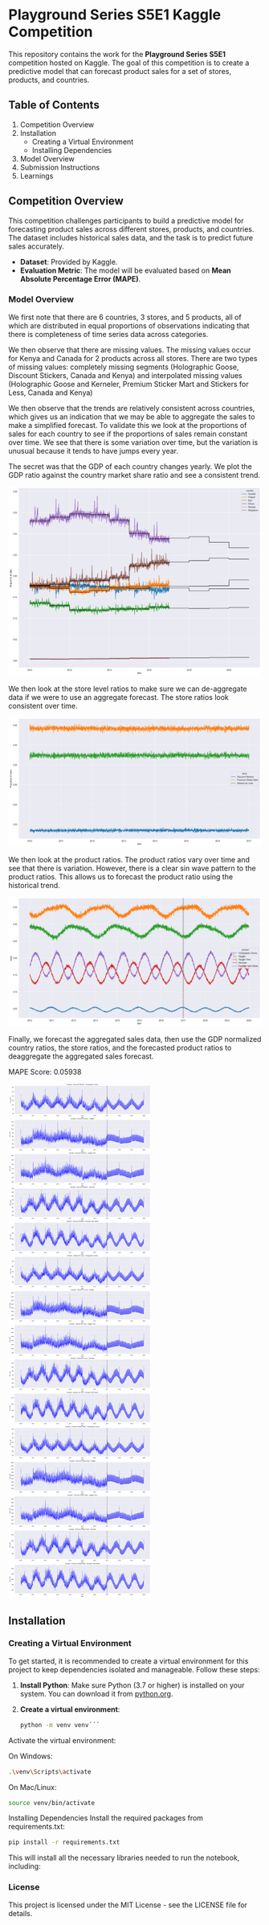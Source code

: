 # Playground Series S5E1 Kaggle Competition

This repository contains the work for the **Playground Series S5E1** competition hosted on Kaggle. The goal of this competition is to create a predictive model that can forecast product sales for a set of stores, products, and countries.

## Table of Contents
1. Competition Overview
2. Installation
   - Creating a Virtual Environment
   - Installing Dependencies
3. Model Overview
4. Submission Instructions
5. Learnings

## Competition Overview

This competition challenges participants to build a predictive model for forecasting product sales across different stores, products, and countries. The dataset includes historical sales data, and the task is to predict future sales accurately.

- **Dataset**: Provided by Kaggle.
- **Evaluation Metric**: The model will be evaluated based on **Mean Absolute Percentage Error (MAPE)**.

### Model Overview

We first note that there are 6 countries, 3 stores, and 5 products, all of which are distributed in equal proportions of observations indicating that there is completeness of time series data across categories. 

We then observe that there are missing values. The missing values occur for Kenya and Canada for 2 products across all stores. There are two types of missing values: completely missing segments (Holographic Goose, Discount Stickers, Canada and Kenya) and interpolated missing values (Holographic Goose and Kerneler, Premium Sticker Mart and Stickers for Less, Canada and Kenya)

We then observe that the trends are relatively consistent across countries, which gives us an indication that we may be able to aggregate the sales to make a simplified forecast. To validate this we look at the proportions of sales for each country to see if the proportions of sales remain constant over time. We see that there is some variation over time, but the variation is unusual because it tends to have jumps every year. 

The secret was that the GDP of each country changes yearly. We plot the GDP ratio against the country market share ratio and see a consistent trend. 

![GDP](images/gdp_country_ratios.png)

We then look at the store level ratios to make sure we can de-aggregate data if we were to use an aggregate forecast. The store ratios look consistent over time.

![Store ratios](images/store_ratios.png)

We then look at the product ratios. The product ratios vary over time and see that there is variation. However, there is a clear sin wave pattern to the product ratios. This allows us to forecast the product ratio using the historical trend. 

![Product Ratios](images/product_ratios.png)

Finally, we forecast the aggregated sales data, then use the GDP normalized country ratios, the store ratios, and the forecasted product ratios to deaggregate the aggregated sales forecast. 

MAPE Score: 0.05938

[![Diagram](images/forecasts.png)](images/forecasts.png)


## Installation

### Creating a Virtual Environment

To get started, it is recommended to create a virtual environment for this project to keep dependencies isolated and manageable. Follow these steps:

1. **Install Python**: Make sure Python (3.7 or higher) is installed on your system. You can download it from [python.org](https://www.python.org/).

2. **Create a virtual environment**:

   ```bash
   python -m venv venv´´´

Activate the virtual environment:

On Windows:

```bash
.\venv\Scripts\activate
```

On Mac/Linux:

```bash
source venv/bin/activate
```

Installing Dependencies
Install the required packages from requirements.txt:

```bash
pip install -r requirements.txt
```

This will install all the necessary libraries needed to run the notebook, including:




### License

This project is licensed under the MIT License - see the LICENSE file for details.